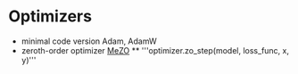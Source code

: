 # Optimizers
* minimal code version Adam, AdamW
* zeroth-order optimizer [MeZO](https://arxiv.org/abs/2305.17333)
** '''optimizer.zo_step(model, loss_func, x, y)'''